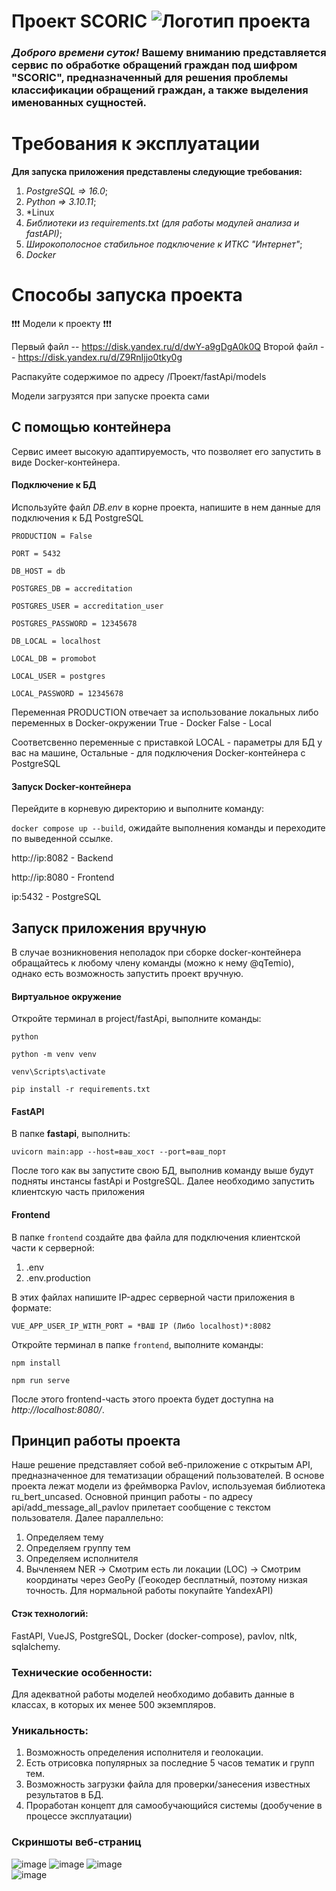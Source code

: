 # Проект SCORIC ![Логотип проекта](voice.png)

### *Доброго времени суток!* **Вашему вниманию** представляется сервис по обработке обращений граждан под шифром "**SCORIC**", предназначенный для решения проблемы классификации обращений граждан, а также выделения именованных сущностей.

# Требования к эксплуатации

**Для запуска приложения представлены следующие требования:**

1) *PostgreSQL => 16.0*;
2) *Python => 3.10.11*;
3) *Linux
4) *Библиотеки из requirements.txt (для работы модулей анализа и fastAPI)*;
5) *Широкополосное стабильное подключение к ИТКС "Интернет"*;
6) *Docker*

# Способы запуска проекта

❗❗❗ Модели к проекту ❗❗❗

Первый файл -- https://disk.yandex.ru/d/dwY-a9gDgA0k0Q
Второй файл -- https://disk.yandex.ru/d/Z9RnIjjo0tky0g

Распакуйте содержимое по адресу /Проект/fastApi/models

Модели загрузятся при запуске проекта сами

## С помощью контейнера

  Сервис имеет высокую адаптируемость, что позволяет его запустить в виде Docker-контейнера.

#### Подключение к БД

  Используйте файл *DB.env* в корне проекта, напишите в нем данные для подключения к БД PostgreSQL

`PRODUCTION = False`

`PORT = 5432`

`DB_HOST = db`

`POSTGRES_DB = accreditation`

`POSTGRES_USER = accreditation_user`

`POSTGRES_PASSWORD = 12345678`

`DB_LOCAL = localhost`

`LOCAL_DB = promobot`

`LOCAL_USER = postgres`

`LOCAL_PASSWORD = 12345678`

Переменная PRODUCTION отвечает за использование локальных либо переменных в Docker-окружении
True - Docker
False - Local

Соответсвенно переменные с приставкой LOCAL - параметры для БД у вас на машине,
Остальные - для подключения Docker-контейнера с PostgreSQL

#### Запуск Docker-контейнера

  Перейдите в корневую директорию и выполните команду:

  `docker compose up --build`, ожидайте выполнения команды и переходите по выведенной ссылке.
  
  http://ip:8082 - Backend
  
  http://ip:8080 - Frontend
  
  ip:5432 - PostgreSQL

## Запуск приложения вручную

  В случае возникновения неполадок при сборке docker-контейнера обращайтесь к любому члену команды (можно к нему @qTemio), однако есть возможность запустить проект вручную.

#### Виртуальное окружение

Откройте терминал в project/fastApi, выполните команды:

```
python

python -m venv venv

venv\Scripts\activate

pip install -r requirements.txt
```

#### FastAPI

В папке **fastapi**, выполнить:

`uvicorn main:app --host=ваш_хост --port=ваш_порт`

После того как вы запустите свою БД, выполнив команду выше будут подняты инстансы fastApi и PostgreSQL. Далее необходимо запустить клиентскую часть приложения

#### Frontend

В папке `frontend` создайте два файла для подключения клиентской части к серверной:

1) .env
2) .env.production

В этих файлах напишите IP-адрес серверной части приложения в формате:

`VUE_APP_USER_IP_WITH_PORT = *ВАШ IP (Либо localhost)*:8082`

Откройте терминал в папке `frontend`, выполните команды:

`npm install`

`npm run serve`

После этого frontend-часть этого проекта будет доступна на *http://localhost:8080/*.

## Принцип работы проекта

Наше решение представляет собой веб-приложение с открытым API, предназначенное для тематизации обращений пользователей. В основе проекта лежат модели из фреймворка Pavlov, используемая библиотека ru_bert_uncased. 
Основной принцип работы - по адресу api/add_message_all_pavlov прилетает сообщение с текстом пользователя. Далее параллельно:
1) Определяем тему
2) Определяем группу тем
3) Определяем исполнителя
4) Вычленяем NER -> Смотрим есть ли локации (LOC) -> Смотрим координаты через GeoPy (Геокодер бесплатный, поэтому низкая точность. Для нормальной работы покупайте YandexAPI)

#### Стэк технологий:

FastAPI, VueJS, PostgreSQL, Docker (docker-compose), pavlov, nltk, sqlalchemy.

### Технические особенности:

Для адекватной работы моделей необходимо добавить данные в классах, в которых их менее 500 экземпляров.

### Уникальность:

1. Возможность определения исполнителя и геолокации.
2. Есть отрисовка популярных за последние 5 часов тематик и групп тем.
3. Возможность загрузки файла для проверки/занесения известных результатов в БД.
4. Проработан концепт для самообучающийся системы (дообучение в процессе эксплуатации)

### Скриншоты веб-страниц

![image](1_sc.png)
![image](2_sc.png)
![image](3_sc.png)  
![image](4_sc.png) 
